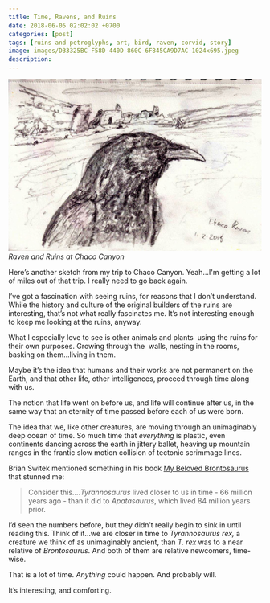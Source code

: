 ```yaml
---
title: Time, Ravens, and Ruins
date: 2018-06-05 02:02:02 +0700
categories: [post]
tags: [ruins and petroglyphs, art, bird, raven, corvid, story]
image: images/D33325BC-F58D-440D-860C-6F845CA9D7AC-1024x695.jpeg
description: 
---
```


![Raven and Ruins at Chaco Canyon](images/D33325BC-F58D-440D-860C-6F845CA9D7AC-1024x695.jpeg) *Raven and Ruins at Chaco Canyon*

Here’s another sketch from my trip to Chaco Canyon. Yeah...I'm getting a lot of miles out of that trip. I really need to go back again.

I’ve got a fascination with seeing ruins, for reasons that I don’t understand. While the history and culture of the original builders of the ruins are interesting, that’s not what really fascinates me. It’s not interesting enough to keep me looking at the ruins, anyway.

What I especially love to see is other animals and plants  using the ruins for their own purposes. Growing through the  walls, nesting in the rooms, basking on them...living in them.

Maybe it’s the idea that humans and their works are not permanent on the Earth, and that other life, other intelligences, proceed through time along with us.

The notion that life went on before us, and life will continue after us, in the same way that an eternity of time passed before each of us were born.

The idea that we, like other creatures, are moving through an unimaginably deep ocean of time. So much time that _everything_ is plastic, even continents dancing across the earth in jittery ballet, heaving up mountain ranges in the frantic slow motion collision of tectonic scrimmage lines.

Brian Switek mentioned something in his book [My Beloved Brontosaurus](https://www.amazon.com/My-Beloved-Brontosaurus-Favorite-Dinosaurs/dp/0374534268) that stunned me:

> Consider this...._Tyrannosaurus_ lived closer to us in time - 66 million years ago - than it did to _Apatasaurus_, which lived 84 million years prior.

I’d seen the numbers before, but they didn’t really begin to sink in until reading this. Think of it...we are closer in time to _Tyrannosaurus_ _rex,_ a creature we think of as unimaginably ancient, than _T. rex_ was to a near relative of _Brontosaurus_. And both of them are relative newcomers, time-wise.

That is a lot of time. _Anything_ could happen. And probably will.

It’s interesting, and comforting.